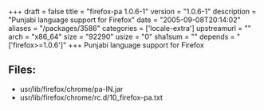 +++
draft = false
title = "firefox-pa 1.0.6-1"
version = "1.0.6-1"
description = "Punjabi language support for Firefox"
date = "2005-09-08T20:14:02"
aliases = "/packages/3586"
categories = ['locale-extra']
upstreamurl = ""
arch = "x86_64"
size = "92290"
usize = "0"
sha1sum = ""
depends = "['firefox>=1.0.6']"
+++
Punjabi language support for Firefox

## Files: 
* usr/lib/firefox/chrome/pa-IN.jar
* usr/lib/firefox/chrome/rc.d/10_firefox-pa.txt
